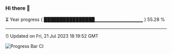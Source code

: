 ### Hi there 👋

⏳ Year progress { ████████████████▁▁▁▁▁▁▁▁▁▁▁▁▁▁ } 55.28 %

---

⏰ Updated on Fri, 21 Jul 2023 18:19:52 GMT

![Progress Bar CI](https://github.com/liununu/liununu/workflows/Progress%20Bar%20CI/badge.svg)
